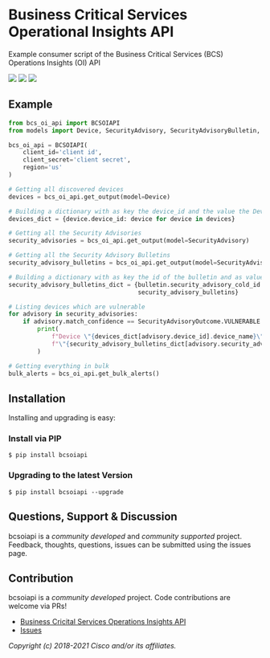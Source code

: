 # Business Critical Services Operational Insights API

Example consumer script of the Business Critical Services (BCS) Operations Insights (OI) API

[![](https://static.production.devnetcloud.com/codeexchange/assets/images/devnet-published.svg)](https://developer.cisco.com/codeexchange/github/repo/CiscoDevNet/bcs-apis)
[![](https://img.shields.io/badge/license-MIT-blue.svg)](https://github.com/CiscoDevNet/bcs-apis/blob/master/LICENSE)
[![](https://img.shields.io/pypi/v/bcs-apis.svg)](https://pypi.python.org/pypi/bcs-apis)


## Example

```python
from bcs_oi_api import BCSOIAPI
from models import Device, SecurityAdvisory, SecurityAdvisoryBulletin, SecurityAdvisoryOutcome

bcs_oi_api = BCSOIAPI(
    client_id='client id',
    client_secret='client secret',
    region='us'
)

# Getting all discovered devices
devices = bcs_oi_api.get_output(model=Device)

# Building a dictionary with as key the device_id and the value the Device object for lookups
devices_dict = {device.device_id: device for device in devices}

# Getting all the Security Advisories
security_advisories = bcs_oi_api.get_output(model=SecurityAdvisory)

# Getting all the Security Advisory Bulletins
security_advisory_bulletins = bcs_oi_api.get_output(model=SecurityAdvisoryBulletin)

# Building a dictionary with as key the id of the bulletin and as value the bulletin itself for lookups
security_advisory_bulletins_dict = {bulletin.security_advisory_cold_id: bulletin for bulletin in
                                    security_advisory_bulletins}

# Listing devices which are vulnerable
for advisory in security_advisories:
    if advisory.match_confidence == SecurityAdvisoryOutcome.VULNERABLE:
        print(
            f"Device \"{devices_dict[advisory.device_id].device_name}\" is vulnerable to "
            f"\"{security_advisory_bulletins_dict[advisory.security_advisory_cold_id].bulletin_title}\""
        )

# Getting everything in bulk
bulk_alerts = bcs_oi_api.get_bulk_alerts()
```

## Installation

Installing and upgrading is easy:

### Install via PIP
```
$ pip install bcsoiapi
```

### Upgrading to the latest Version

```
$ pip install bcsoiapi --upgrade
```


## Questions, Support & Discussion

bcsoiapi is a *community developed* and *community supported* project. Feedback, thoughts, questions, issues can be submitted using the issues page.

## Contribution

bcsoiapi is a *community developed* project. Code contributions are welcome via PRs!

 - [Business Cricital Services Operations Insights API](https://github.com/CiscoDevNet/bcs-apis)
 - [Issues](https://github.com/CiscoDevNet/bcs-apis/issues)

*Copyright (c) 2018-2021 Cisco and/or its affiliates.*
